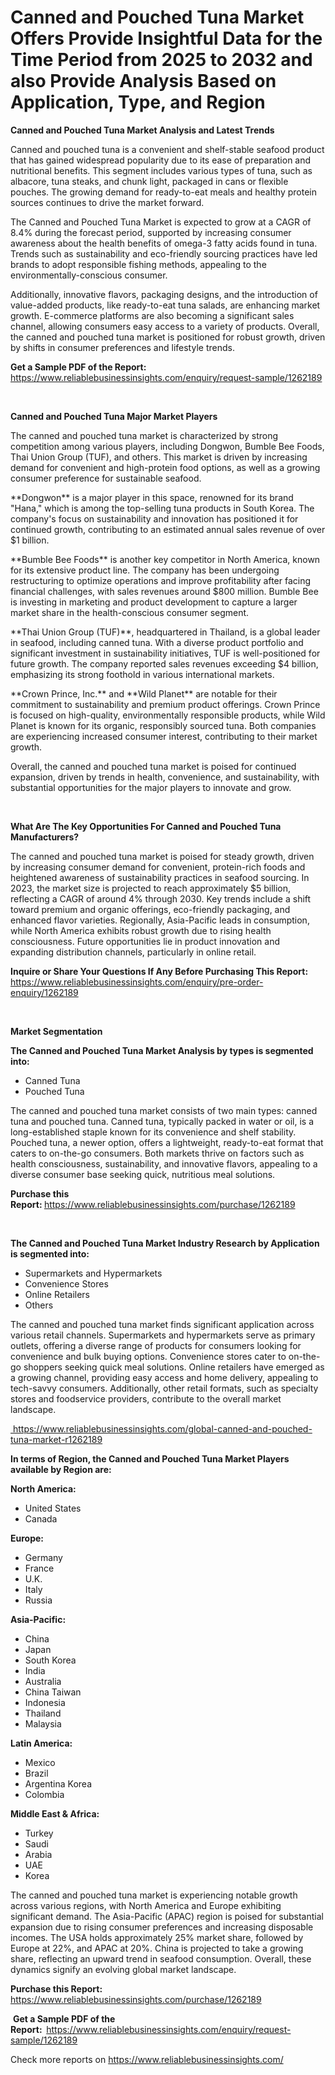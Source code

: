 <p><h1>Canned and Pouched Tuna Market Offers Provide Insightful Data for the Time Period from 2025 to 2032 and also Provide Analysis Based on Application, Type, and Region</h1></p><p><strong>Canned and Pouched Tuna Market Analysis and Latest Trends</strong></p>
<p><p>Canned and pouched tuna is a convenient and shelf-stable seafood product that has gained widespread popularity due to its ease of preparation and nutritional benefits. This segment includes various types of tuna, such as albacore, tuna steaks, and chunk light, packaged in cans or flexible pouches. The growing demand for ready-to-eat meals and healthy protein sources continues to drive the market forward.</p><p>The Canned and Pouched Tuna Market is expected to grow at a CAGR of 8.4% during the forecast period, supported by increasing consumer awareness about the health benefits of omega-3 fatty acids found in tuna. Trends such as sustainability and eco-friendly sourcing practices have led brands to adopt responsible fishing methods, appealing to the environmentally-conscious consumer.</p><p>Additionally, innovative flavors, packaging designs, and the introduction of value-added products, like ready-to-eat tuna salads, are enhancing market growth. E-commerce platforms are also becoming a significant sales channel, allowing consumers easy access to a variety of products. Overall, the canned and pouched tuna market is positioned for robust growth, driven by shifts in consumer preferences and lifestyle trends.</p></p>
<p><strong>Get a Sample PDF of the Report:&nbsp;</strong> <a href="https://www.reliablebusinessinsights.com/enquiry/request-sample/1262189?utm_campaign=2350&utm_medium=2&utm_source=Github&utm_content=ia&utm_term=15022025&utm_id=canned-and-pouched-tuna">https://www.reliablebusinessinsights.com/enquiry/request-sample/1262189</a></p>
<p>&nbsp;</p>
<p><strong>Canned and Pouched Tuna Major Market Players</strong></p>
<p><p>The canned and pouched tuna market is characterized by strong competition among various players, including Dongwon, Bumble Bee Foods, Thai Union Group (TUF), and others. This market is driven by increasing demand for convenient and high-protein food options, as well as a growing consumer preference for sustainable seafood.</p><p>**Dongwon** is a major player in this space, renowned for its brand "Hana," which is among the top-selling tuna products in South Korea. The company's focus on sustainability and innovation has positioned it for continued growth, contributing to an estimated annual sales revenue of over $1 billion.</p><p>**Bumble Bee Foods** is another key competitor in North America, known for its extensive product line. The company has been undergoing restructuring to optimize operations and improve profitability after facing financial challenges, with sales revenues around $800 million. Bumble Bee is investing in marketing and product development to capture a larger market share in the health-conscious consumer segment.</p><p>**Thai Union Group (TUF)**, headquartered in Thailand, is a global leader in seafood, including canned tuna. With a diverse product portfolio and significant investment in sustainability initiatives, TUF is well-positioned for future growth. The company reported sales revenues exceeding $4 billion, emphasizing its strong foothold in various international markets.</p><p>**Crown Prince, Inc.** and **Wild Planet** are notable for their commitment to sustainability and premium product offerings. Crown Prince is focused on high-quality, environmentally responsible products, while Wild Planet is known for its organic, responsibly sourced tuna. Both companies are experiencing increased consumer interest, contributing to their market growth.</p><p>Overall, the canned and pouched tuna market is poised for continued expansion, driven by trends in health, convenience, and sustainability, with substantial opportunities for the major players to innovate and grow.</p></p>
<p>&nbsp;</p>
<p><strong>What Are The Key Opportunities For Canned and Pouched Tuna Manufacturers?</strong></p>
<p><p>The canned and pouched tuna market is poised for steady growth, driven by increasing consumer demand for convenient, protein-rich foods and heightened awareness of sustainability practices in seafood sourcing. In 2023, the market size is projected to reach approximately $5 billion, reflecting a CAGR of around 4% through 2030. Key trends include a shift toward premium and organic offerings, eco-friendly packaging, and enhanced flavor varieties. Regionally, Asia-Pacific leads in consumption, while North America exhibits robust growth due to rising health consciousness. Future opportunities lie in product innovation and expanding distribution channels, particularly in online retail.</p></p>
<p><strong>Inquire or Share Your Questions If Any Before Purchasing This Report:</strong> <a href="https://www.reliablebusinessinsights.com/enquiry/pre-order-enquiry/1262189?utm_campaign=2350&utm_medium=2&utm_source=Github&utm_content=ia&utm_term=15022025&utm_id=canned-and-pouched-tuna">https://www.reliablebusinessinsights.com/enquiry/pre-order-enquiry/1262189</a></p>
<p>&nbsp;</p>
<p><strong>Market Segmentation</strong></p>
<p><strong>The Canned and Pouched Tuna Market Analysis by types is segmented into:</strong></p>
<p><ul><li>Canned Tuna</li><li>Pouched Tuna</li></ul></p>
<p><p>The canned and pouched tuna market consists of two main types: canned tuna and pouched tuna. Canned tuna, typically packed in water or oil, is a long-established staple known for its convenience and shelf stability. Pouched tuna, a newer option, offers a lightweight, ready-to-eat format that caters to on-the-go consumers. Both markets thrive on factors such as health consciousness, sustainability, and innovative flavors, appealing to a diverse consumer base seeking quick, nutritious meal solutions.</p></p>
<p><strong>Purchase this Report:&nbsp;</strong><a href="https://www.reliablebusinessinsights.com/purchase/1262189?utm_campaign=2350&utm_medium=2&utm_source=Github&utm_content=ia&utm_term=15022025&utm_id=canned-and-pouched-tuna">https://www.reliablebusinessinsights.com/purchase/1262189</a></p>
<p>&nbsp;</p>
<p><strong>The Canned and Pouched Tuna Market Industry Research by Application is segmented into:</strong></p>
<p><ul><li>Supermarkets and Hypermarkets</li><li>Convenience Stores</li><li>Online Retailers</li><li>Others</li></ul></p>
<p><p>The canned and pouched tuna market finds significant application across various retail channels. Supermarkets and hypermarkets serve as primary outlets, offering a diverse range of products for consumers looking for convenience and bulk buying options. Convenience stores cater to on-the-go shoppers seeking quick meal solutions. Online retailers have emerged as a growing channel, providing easy access and home delivery, appealing to tech-savvy consumers. Additionally, other retail formats, such as specialty stores and foodservice providers, contribute to the overall market landscape.</p></p>
<p><a href="https://www.reliablebusinessinsights.com/global-canned-and-pouched-tuna-market-r1262189?utm_campaign=2350&utm_medium=2&utm_source=Github&utm_content=ia&utm_term=15022025&utm_id=canned-and-pouched-tuna">&nbsp;https://www.reliablebusinessinsights.com/global-canned-and-pouched-tuna-market-r1262189</a></p>
<p><strong>In terms of Region, the Canned and Pouched Tuna Market Players available by Region are:</strong></p>
<p>
    <p> <strong> North America: </strong>
        <ul>
            <li>United States</li>
            <li>Canada</li>
        </ul>
        </p> 
    <p> <strong> Europe: </strong>
        <ul>
            <li>Germany</li>
            <li>France</li>
            <li>U.K.</li>
            <li>Italy</li>
            <li>Russia</li>
        </ul>
        </p> 
    <p> <strong> Asia-Pacific: </strong>
        <ul>
            <li>China</li>
            <li>Japan</li>
            <li>South Korea</li>
            <li>India</li>
            <li>Australia</li>
            <li>China Taiwan</li>
            <li>Indonesia</li>
            <li>Thailand</li>
            <li>Malaysia</li>
        </ul>
        </p> 
    <p> <strong> Latin America: </strong>
        <ul>
            <li>Mexico</li>
            <li>Brazil</li>
            <li>Argentina Korea</li>
            <li>Colombia</li>
        </ul>
        </p> 
    <p> <strong> Middle East & Africa: </strong>
        <ul>
            <li>Turkey</li>
            <li>Saudi</li>
            <li>Arabia</li>
            <li>UAE</li>
            <li>Korea</li>
        </ul>
    </p>
    </p>
<p><p>The canned and pouched tuna market is experiencing notable growth across various regions, with North America and Europe exhibiting significant demand. The Asia-Pacific (APAC) region is poised for substantial expansion due to rising consumer preferences and increasing disposable incomes. The USA holds approximately 25% market share, followed by Europe at 22%, and APAC at 20%. China is projected to take a growing share, reflecting an upward trend in seafood consumption. Overall, these dynamics signify an evolving global market landscape.</p></p>
<p><strong>Purchase this Report: </strong><a href="https://www.reliablebusinessinsights.com/purchase/1262189?utm_campaign=2350&utm_medium=2&utm_source=Github&utm_content=ia&utm_term=15022025&utm_id=canned-and-pouched-tuna">https://www.reliablebusinessinsights.com/purchase/1262189</a></p>
<p>&nbsp;<strong>Get a Sample PDF of the Report:&nbsp;&nbsp;</strong><a href="https://www.reliablebusinessinsights.com/enquiry/request-sample/1262189?utm_campaign=2350&utm_medium=2&utm_source=Github&utm_content=ia&utm_term=15022025&utm_id=canned-and-pouched-tuna">https://www.reliablebusinessinsights.com/enquiry/request-sample/1262189</a></p>
<p><strong></strong></p>
<p>Check more reports on <a href="https://www.reliablebusinessinsights.com/?utm_campaign=2350&utm_medium=2&utm_source=Github&utm_content=ia&utm_term=15022025&utm_id=canned-and-pouched-tuna">https://www.reliablebusinessinsights.com/</a></p>